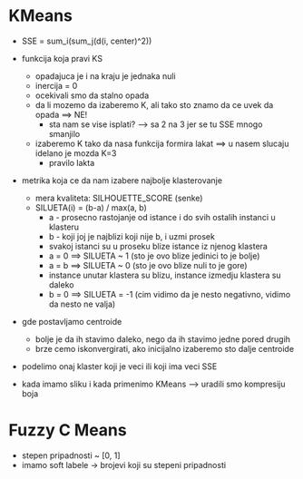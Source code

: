 # KMeans 

- SSE = sum_i(sum_j(d(i, center)^2))

- funkcija koja pravi KS 
    - opadajuca je i na kraju je jednaka nuli 
    - inercija = 0 
    - ocekivali smo da stalno opada 
    - da li mozemo da izaberemo K, ali tako sto znamo da ce uvek da opada ==> NE!
        - sta nam se vise isplati? --> sa 2 na 3 jer se tu SSE mnogo smanjilo 
    - izaberemo K tako da nasa funkcija formira lakat ==> u nasem slucaju idelano je mozda K=3
        - pravilo lakta
    
- metrika koja ce da nam izabere najbolje klasterovanje
    - mera kvaliteta: SILHOUETTE_SCORE (senke)
    - SILUETA(i) = (b-a) / max(a, b)
        - a - prosecno rastojanje od istance i do svih ostalih instanci u klasteru 
        - b - koji joj je najblizi koji nije b, i uzmi prosek 
        - svakoj istanci su u proseku blize istance iz njenog klastera 
        - a = 0 ==> SILUETA ~ 1 (sto je ovo blize jedinici to je bolje) 
        - a = b ==> SILUETA ~ 0 (sto je ovo blize nuli to je gore)
        - instance unutar klastera su blizu, instance izmedju klastera su daleko    
        - b = 0 ==> SILUETA = -1 (cim vidimo da je nesto negativno, vidimo da nesto ne valja)

- gde postavljamo centroide
    - bolje je da ih stavimo daleko, nego da ih stavimo jedne pored drugih
    - brze cemo iskonvergirati, ako inicijalno izaberemo sto dalje centroide 
    
- podelimo onaj klaster koji je veci ili koji ima veci SSE 

- kada imamo sliku i kada primenimo KMeans --> uradili smo kompresiju boja 

# Fuzzy C Means 

- stepen pripadnosti  ~ [0, 1] 
- imamo soft labele -> brojevi koji su stepeni pripadnosti 
